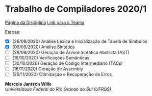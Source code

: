 # Trabalho de Compiladores 2020/1

[Página da Disciplina](http://www.inf.ufrgs.br/~johann/comp/)
[Link para o Teams](https://teams.microsoft.com/_#/school/conversations/General?threadId=19:baa9ea1ce5854775a80b5cc4edc47811@thread.tacv2&ctx=channel)

Etapas:

- [x] (26/08/2020) Análise Léxica e Inicialização de Tabela de Símbolos
- [x] (09/09/2020) Análise Sintática
- [ ] (28/09/2020) Geração de Árvore Sintática Abstrata (AST)
- [ ] (19/10/2020) Verificações Semânticas
- [ ] (30/10/2020) Geração de Código Intermediário (TACs)
- [ ] (16/11/2020) Geração de Assembly
- [ ] (25/11/2020) Otimização e Recuperação de Erros

**Marcelo Jantsch Wille**  
*Universidade Federal do Rio Grande do Sul (UFRGS)*

